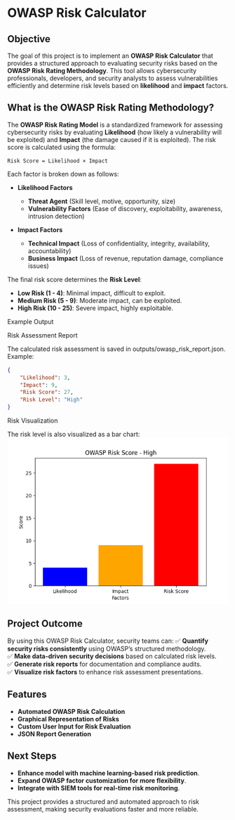 # OWASP Risk Calculator

## **Objective**
The goal of this project is to implement an **OWASP Risk Calculator** that provides a structured approach to evaluating security risks based on the **OWASP Risk Rating Methodology**. This tool allows cybersecurity professionals, developers, and security analysts to assess vulnerabilities efficiently and determine risk levels based on **likelihood** and **impact** factors.

## **What is the OWASP Risk Rating Methodology?**
The **OWASP Risk Rating Model** is a standardized framework for assessing cybersecurity risks by evaluating **Likelihood** (how likely a vulnerability will be exploited) and **Impact** (the damage caused if it is exploited). The risk score is calculated using the formula:

```
Risk Score = Likelihood × Impact
```

Each factor is broken down as follows:
- **Likelihood Factors**
  - **Threat Agent** (Skill level, motive, opportunity, size)
  - **Vulnerability Factors** (Ease of discovery, exploitability, awareness, intrusion detection)

- **Impact Factors**
  - **Technical Impact** (Loss of confidentiality, integrity, availability, accountability)
  - **Business Impact** (Loss of revenue, reputation damage, compliance issues)

The final risk score determines the **Risk Level**:
- **Low Risk (1 - 4)**: Minimal impact, difficult to exploit.
- **Medium Risk (5 - 9)**: Moderate impact, can be exploited.
- **High Risk (10 - 25)**: Severe impact, highly exploitable.

Example Output

Risk Assessment Report

The calculated risk assessment is saved in outputs/owasp_risk_report.json. Example:
```json
{
    "Likelihood": 3,
    "Impact": 9,
    "Risk Score": 27,
    "Risk Level": "High"
}
```

Risk Visualization

The risk level is also visualized as a bar chart: ![OWASP Risk Chart](https://github.com/DJDHWAJ/OWASP-calculator/blob/main/owasp_risk_chart.png)
## **Project Outcome**
By using this OWASP Risk Calculator, security teams can:
✅ **Quantify security risks consistently** using OWASP’s structured methodology.  
✅ **Make data-driven security decisions** based on calculated risk levels.  
✅ **Generate risk reports** for documentation and compliance audits.  
✅ **Visualize risk factors** to enhance risk assessment presentations.  

## **Features**
- **Automated OWASP Risk Calculation**
- **Graphical Representation of Risks**
- **Custom User Input for Risk Evaluation** 
- **JSON Report Generation**






## **Next Steps**
- **Enhance model with machine learning-based risk prediction**.
- **Expand OWASP factor customization for more flexibility**.
- **Integrate with SIEM tools for real-time risk monitoring**.

This project provides a structured and automated approach to risk assessment, making security evaluations faster and more reliable. 









